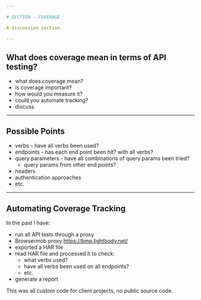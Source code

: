 ```yaml
---

# SECTION - COVERAGE

A discussion section.

---
```


## What does coverage mean in terms of API testing?

- what does coverage mean?
- is coverage important?
- how would you measure it?
- could you automate tracking?
- discuss

---

## Possible Points

- verbs - have all verbs been used?
- endpoints - has each end point been hit? with all verbs?
- query parameters - have all combinations of query params been tried?
    - query params from other end points?
- headers
- authentication approaches
- etc.

---

## Automating Coverage Tracking

In the past I have:

- run all API tests through a proxy
- Browsermob proxy https://bmp.lightbody.net/
- exported a HAR file
- read HAR file and processed it to check:
    - what verbs used?
    - have all verbs been used on all endpoints?
    - etc.
- generate a report

This was all custom code for client projects, no public source code.


